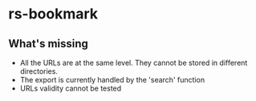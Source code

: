 # rs-bookmark

## **What's missing**

- All the URLs are at the same level. They cannot be stored in different directories.
- The export is currently handled by the 'search' function
- URLs validity cannot be tested
